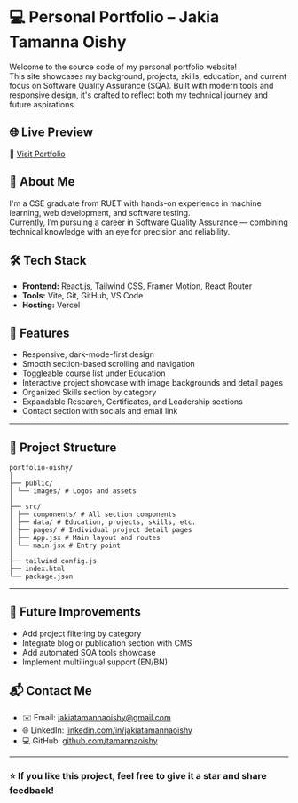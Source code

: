 # 💻 Personal Portfolio – Jakia Tamanna Oishy

Welcome to the source code of my personal portfolio website!  
This site showcases my background, projects, skills, education, and current focus on Software Quality Assurance (SQA). Built with modern tools and responsive design, it's crafted to reflect both my technical journey and future aspirations.

## 🌐 Live Preview

🔗 [Visit Portfolio](https://portfolio-one-mu-55.vercel.app/)

## 📌 About Me

I'm a CSE graduate from RUET with hands-on experience in machine learning, web development, and software testing.  
Currently, I’m pursuing a career in Software Quality Assurance — combining technical knowledge with an eye for precision and reliability.


## 🛠️ Tech Stack

- **Frontend:** React.js, Tailwind CSS, Framer Motion, React Router
- **Tools:** Vite, Git, GitHub, VS Code
- **Hosting:** Vercel

## 🚀 Features

- Responsive, dark-mode-first design
- Smooth section-based scrolling and navigation
- Toggleable course list under Education
- Interactive project showcase with image backgrounds and detail pages
- Organized Skills section by category
- Expandable Research, Certificates, and Leadership sections
- Contact section with socials and email link

---
## 📂 Project Structure
```
portfolio-oishy/
│
├── public/
│ └── images/ # Logos and assets
│
├── src/
│ ├── components/ # All section components
│ ├── data/ # Education, projects, skills, etc.
│ ├── pages/ # Individual project detail pages
│ ├── App.jsx # Main layout and routes
│ └── main.jsx # Entry point
│
├── tailwind.config.js
├── index.html
└── package.json

```
---

## 🧠 Future Improvements

- Add project filtering by category
- Integrate blog or publication section with CMS
- Add automated SQA tools showcase
- Implement multilingual support (EN/BN)

## 📬 Contact Me

- ✉️ Email: [jakiatamannaoishy@gmail.com](mailto:jakiatamannaoishy@gmail.com)  
- 🌐 LinkedIn: [linkedin.com/in/jakiatamannaoishy](https://www.linkedin.com/in/jakiatamannaoishy)  
- 💻 GitHub: [github.com/tamannaoishy](https://github.com/tamannaoishy)

---

### ⭐ If you like this project, feel free to give it a star and share feedback!

